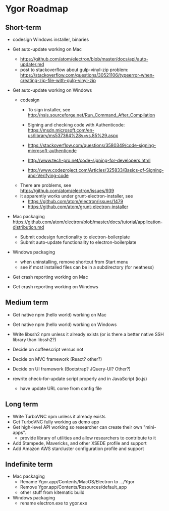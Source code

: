 # Ygor Roadmap

## Short-term

  * codesign Windows installer, binaries
  * Get auto-update working on Mac
    * https://github.com/atom/electron/blob/master/docs/api/auto-updater.md
    * post to stackoverflow about gulp-vinyl-zip problem: https://stackoverflow.com/questions/30521106/typeerror-when-creating-zip-file-with-gulp-vinyl-zip
  * Get auto-update working on Windows
    * codesign
      * To sign installer, see http://nsis.sourceforge.net/Run_Command_After_Compilation

      * Signing and checking code with Authenticode: https://msdn.microsoft.com/en-us/library/ms537364%28v=vs.85%29.aspx
      * https://stackoverflow.com/questions/3580349/code-signing-microsoft-authenticode
      * http://www.tech-pro.net/code-signing-for-developers.html
      * http://www.codeproject.com/Articles/325833/Basics-of-Signing-and-Verifying-code
    * There are problems, see https://github.com/atom/electron/issues/939
    * it apparently works under grunt-electron-installer, see
      * https://github.com/atom/electron/issues/1479
      * https://github.com/atom/grunt-electron-installer

  * Mac packaging
    https://github.com/atom/electron/blob/master/docs/tutorial/application-distribution.md
    * Submit codesign functionality to electron-boilerplate
    * Submit auto-update functionality to electron-boilerplate
  * Windows packaging
    * when uninstalling, remove shortcut from Start menu
    * see if most installed files can be in a subdirectory (for neatness)

  * Get crash reporting working on Mac
  * Get crash reporting working on Windows

## Medium term

  * Get native npm (hello world) working on Mac
  * Get native npm (hello world) working on Windows
  * Write libssh2 npm unless it already exists (or is there a better native SSH library than libssh2?)

  * Decide on coffeescript versus not
  * Decide on MVC framework (React?  other?)
  * Decide on UI framework (Bootstrap?  JQuery-UI?  Other?)
  * rewrite check-for-update script properly and in JavaScript (io.js)
    * have update URL come from config file

## Long term

  * Write TurboVNC npm unless it already exists
  * Get TurboVNC fully working as demo app
  * Get high-level API working so researcher can create their own "mini-apps".
    * provide library of utilities and allow researchers to contribute to it
  * Add Stampede, Mavericks, and other XSEDE profile and support
  * Add Amazon AWS starcluster configuration profile and support

## Indefinite term

  * Mac packaging
    * Rename Ygor.app/Contents/MacOS/Electron to .../Ygor
    * Remove Ygor.app/Contents/Resources/default_app
    * other stuff from kitematic build
  * Windows packaging
    * rename electron.exe to ygor.exe

